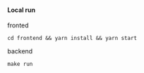 #### Local run
fronted
```shell
cd frontend && yarn install && yarn start
```

backend
```shell
make run
```